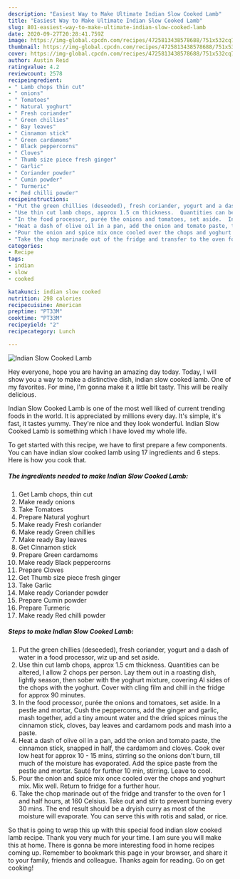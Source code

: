 ```yaml
---
description: "Easiest Way to Make Ultimate Indian Slow Cooked Lamb"
title: "Easiest Way to Make Ultimate Indian Slow Cooked Lamb"
slug: 801-easiest-way-to-make-ultimate-indian-slow-cooked-lamb
date: 2020-09-27T20:28:41.759Z
image: https://img-global.cpcdn.com/recipes/4725813438578688/751x532cq70/indian-slow-cooked-lamb-recipe-main-photo.jpg
thumbnail: https://img-global.cpcdn.com/recipes/4725813438578688/751x532cq70/indian-slow-cooked-lamb-recipe-main-photo.jpg
cover: https://img-global.cpcdn.com/recipes/4725813438578688/751x532cq70/indian-slow-cooked-lamb-recipe-main-photo.jpg
author: Austin Reid
ratingvalue: 4.2
reviewcount: 2578
recipeingredient:
- " Lamb chops thin cut"
- " onions"
- " Tomatoes"
- " Natural yoghurt"
- " Fresh coriander"
- " Green chillies"
- " Bay leaves"
- " Cinnamon stick"
- " Green cardamoms"
- " Black peppercorns"
- " Cloves"
- " Thumb size piece fresh ginger"
- " Garlic"
- " Coriander powder"
- " Cumin powder"
- " Turmeric"
- " Red chilli powder"
recipeinstructions:
- "Put the green chillies (deseeded), fresh coriander, yogurt and a dash of water in a food processor, wiz up and set aside."
- "Use thin cut lamb chops, approx 1.5 cm thickness.  Quantities can be altered, I allow 2 chops per person.  Lay them out in a roasting dish, lightly season, then sober with the yoghurt mixture, covering Al sides of the chops with the yoghurt.  Cover with cling film and chill in the fridge for approx 90 minutes."
- "In the food processor, purée the onions and tomatoes, set aside.  In a pestle and mortar, Cush the peppercorns, add the ginger and garlic, mash together, add a tiny amount water and the dried spices minus the cinnamon stick, cloves, bay leaves and cardamom pods and mash into a paste."
- "Heat a dash of olive oil in a pan, add the onion and tomato paste, the cinnamon stick, snapped in half, the cardamom and cloves.  Cook over low heat for approx 10 - 15 mins, stirring so the onions don&#39;t burn, till much of the moisture has evaporated.  Add the spice paste from the pestle and mortar.  Sauté for further 10 min, stirring.  Leave to cool."
- "Pour the onion and spice mix once cooled over the chops and yoghurt mix.  Mix well.  Return to fridge for a further hour."
- "Take the chop marinade out of the fridge and transfer to the oven for 1 and half hours, at 160 Celsius.  Take out and stir to prevent burning every 30 mins.  The end result should be a dryish curry as most of the moisture will evaporate.  You can serve this with rotis and salad, or rice."
categories:
- Recipe
tags:
- indian
- slow
- cooked

katakunci: indian slow cooked 
nutrition: 298 calories
recipecuisine: American
preptime: "PT33M"
cooktime: "PT33M"
recipeyield: "2"
recipecategory: Lunch

---
```



![Indian Slow Cooked Lamb](https://img-global.cpcdn.com/recipes/4725813438578688/751x532cq70/indian-slow-cooked-lamb-recipe-main-photo.jpg)

Hey everyone, hope you are having an amazing day today. Today, I will show you a way to make a distinctive dish, indian slow cooked lamb. One of my favorites. For mine, I'm gonna make it a little bit tasty. This will be really delicious.



Indian Slow Cooked Lamb is one of the most well liked of current trending foods in the world. It is appreciated by millions every day. It's simple, it's fast, it tastes yummy. They're nice and they look wonderful. Indian Slow Cooked Lamb is something which I have loved my whole life.


To get started with this recipe, we have to first prepare a few components. You can have indian slow cooked lamb using 17 ingredients and 6 steps. Here is how you cook that.

<!--inarticleads1-->

##### The ingredients needed to make Indian Slow Cooked Lamb:

1. Get  Lamb chops, thin cut
1. Make ready  onions
1. Take  Tomatoes
1. Prepare  Natural yoghurt
1. Make ready  Fresh coriander
1. Make ready  Green chillies
1. Make ready  Bay leaves
1. Get  Cinnamon stick
1. Prepare  Green cardamoms
1. Make ready  Black peppercorns
1. Prepare  Cloves
1. Get  Thumb size piece fresh ginger
1. Take  Garlic
1. Make ready  Coriander powder
1. Prepare  Cumin powder
1. Prepare  Turmeric
1. Make ready  Red chilli powder




<!--inarticleads2-->

##### Steps to make Indian Slow Cooked Lamb:

1. Put the green chillies (deseeded), fresh coriander, yogurt and a dash of water in a food processor, wiz up and set aside.
1. Use thin cut lamb chops, approx 1.5 cm thickness.  Quantities can be altered, I allow 2 chops per person.  Lay them out in a roasting dish, lightly season, then sober with the yoghurt mixture, covering Al sides of the chops with the yoghurt.  Cover with cling film and chill in the fridge for approx 90 minutes.
1. In the food processor, purée the onions and tomatoes, set aside.  In a pestle and mortar, Cush the peppercorns, add the ginger and garlic, mash together, add a tiny amount water and the dried spices minus the cinnamon stick, cloves, bay leaves and cardamom pods and mash into a paste.
1. Heat a dash of olive oil in a pan, add the onion and tomato paste, the cinnamon stick, snapped in half, the cardamom and cloves.  Cook over low heat for approx 10 - 15 mins, stirring so the onions don&#39;t burn, till much of the moisture has evaporated.  Add the spice paste from the pestle and mortar.  Sauté for further 10 min, stirring.  Leave to cool.
1. Pour the onion and spice mix once cooled over the chops and yoghurt mix.  Mix well.  Return to fridge for a further hour.
1. Take the chop marinade out of the fridge and transfer to the oven for 1 and half hours, at 160 Celsius.  Take out and stir to prevent burning every 30 mins.  The end result should be a dryish curry as most of the moisture will evaporate.  You can serve this with rotis and salad, or rice.




So that is going to wrap this up with this special food indian slow cooked lamb recipe. Thank you very much for your time. I am sure you will make this at home. There is gonna be more interesting food in home recipes coming up. Remember to bookmark this page in your browser, and share it to your family, friends and colleague. Thanks again for reading. Go on get cooking!
